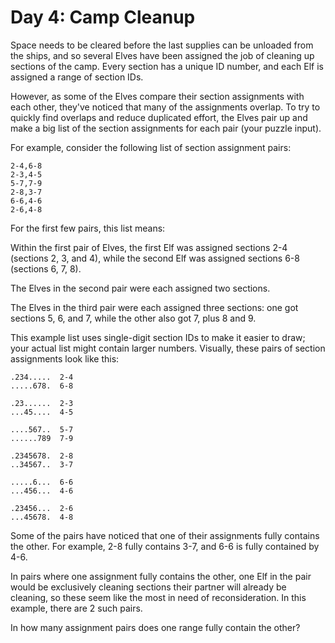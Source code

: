 # Day 4: Camp Cleanup
Space needs to be cleared before the last supplies can be unloaded from the ships, and so several Elves have been
assigned the job of cleaning up sections of the camp. Every section has a unique ID number, and each Elf is assigned
a range of section IDs.

However, as some of the Elves compare their section assignments with each other, they've noticed that many of
the assignments overlap. To try to quickly find overlaps and reduce duplicated effort, the Elves pair up and make a
big list of the section assignments for each pair (your puzzle input).

For example, consider the following list of section assignment pairs:

```
2-4,6-8
2-3,4-5
5-7,7-9
2-8,3-7
6-6,4-6
2-6,4-8
```

For the first few pairs, this list means:

Within the first pair of Elves, the first Elf was assigned sections 2-4 (sections 2, 3, and 4), while the second Elf
was assigned sections 6-8 (sections 6, 7, 8).

The Elves in the second pair were each assigned two sections.

The Elves in the third pair were each assigned three sections: one got sections 5, 6, and 7,
while the other also got 7, plus 8 and 9.

This example list uses single-digit section IDs to make it easier to draw;
your actual list might contain larger numbers. Visually, these pairs of section assignments look like this:

```
.234.....  2-4
.....678.  6-8

.23......  2-3
...45....  4-5

....567..  5-7
......789  7-9

.2345678.  2-8
..34567..  3-7

.....6...  6-6
...456...  4-6

.23456...  2-6
...45678.  4-8
```

Some of the pairs have noticed that one of their assignments fully contains the other.
For example, 2-8 fully contains 3-7, and 6-6 is fully contained by 4-6.

In pairs where one assignment fully contains the other, one Elf in the pair would be exclusively cleaning sections
their partner will already be cleaning, so these seem like the most in need of reconsideration.
In this example, there are 2 such pairs.

In how many assignment pairs does one range fully contain the other?
